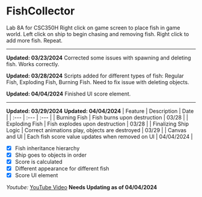 # FishCollector
Lab 8A for CSC350H
Right click on game screen to place fish in game world.
Left click on ship to begin chasing and removing fish.
Right click to add more fish.
Repeat.

___

**Updated: 03/23/2024**
Corrected some issues with spawning and deleting fish.
Works correctly.


**Updated: 03/28/2024**
Scripts added for different types of fish:
Regular Fish,
Exploding Fish,
Burning Fish.
Need to fix issue with deleting objects.

**Updated: 04/04/2024**
Finished UI score element.

___

**Updated: 03/29/2024**
**Updated: 04/04/2024**
| Feature | Description | Date |
| :--- | :--- | :--- |
| Burning Fish | Fish burns upon destruction | 03/28 |
| Exploding Fish | Fish explodes upon destruction | 03/28 |
| Finalizing Ship Logic | Correct animations play, objects are destroyed | 03/29 |
| Canvas and UI | Each fish score value updates when removed on UI | 04/04/2024 |


- [x] Fish inheritance hierarchy
- [x] Ship goes to objects in order
- [x] Score is calculated
- [x] Different appearance for different fish
- [x] Score UI element

*Youtube:* [YouTube Video](https://youtu.be/--MXz84sQZo)  **Needs Updating as of 04/04/2024**
